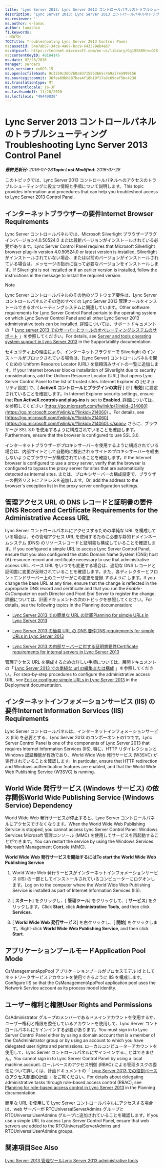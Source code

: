 ```yaml
---
title: 'Lync Server 2013: Lync Server 2013 コントロールパネルのトラブルシューティング'
description: 'Lync Server 2013: Lync Server 2013 コントロールパネルのトラブルシューティング'
ms.reviewer: ''
ms.author: v-lanac
author: lanachin
f1.keywords:
- NOCSH
TOCTitle: Troubleshooting Lync Server 2013 Control Panel
ms:assetid: 54e7ab57-34ce-4a07-bcc9-643379eb4eb7
ms:mtpsurl: https://technet.microsoft.com/en-us/library/Gg195689(v=OCS.15)
ms:contentKeyID: 48184145
ms.date: 07/28/2016
manager: serdars
mtps_version: v=OCS.15
ms.openlocfilehash: 9c3559c26b7b0a8d715563665c4b9a57e5999156
ms.sourcegitcommit: 36fee89bb887bea4f18b19f17a8c69daf5bc423d
ms.translationtype: MT
ms.contentlocale: ja-JP
ms.lasthandoff: 11/26/2020
ms.locfileid: "49440830"
---
```

# <a name="troubleshooting-lync-server-2013-control-panel"></a><span data-ttu-id="055dd-103">Lync Server 2013 コントロールパネルのトラブルシューティング</span><span class="sxs-lookup"><span data-stu-id="055dd-103">Troubleshooting Lync Server 2013 Control Panel</span></span>

<div data-xmlns="http://www.w3.org/1999/xhtml">

<div class="topic" data-xmlns="http://www.w3.org/1999/xhtml" data-msxsl="urn:schemas-microsoft-com:xslt" data-cs="https://msdn.microsoft.com/">

<div data-asp="https://msdn2.microsoft.com/asp">



</div>

<div id="mainSection">

<div id="mainBody"><span data-ttu-id="055dd-104">

<span> </span></span><span class="sxs-lookup"><span data-stu-id="055dd-104">

<span> </span></span></span>

<span data-ttu-id="055dd-105">_**最終更新日:** 2016-07-28_</span><span class="sxs-lookup"><span data-stu-id="055dd-105">_**Topic Last Modified:** 2016-07-28_</span></span>

<span data-ttu-id="055dd-106">このトピックでは、Lync Server 2013 コントロールパネルへのアクセスのトラブルシューティングに役立つ情報と手順について説明します。</span><span class="sxs-lookup"><span data-stu-id="055dd-106">This topic provides information and procedures that can help you troubleshoot access to Lync Server 2013 Control Panel.</span></span>

<div>

## <a name="internet-browser-requirements"></a><span data-ttu-id="055dd-107">インターネットブラウザーの要件</span><span class="sxs-lookup"><span data-stu-id="055dd-107">Internet Browser Requirements</span></span>

<span data-ttu-id="055dd-108">Lync Server コントロールパネルでは、Microsoft Silverlight ブラウザープラグインバージョン4.0.50524.0 または最新バージョンがインストールされている必要があります。</span><span class="sxs-lookup"><span data-stu-id="055dd-108">Lync Server Control Panel requires that Microsoft Silverlight browser plug-in version 4.0.50524.0 or latest version is installed.</span></span> <span data-ttu-id="055dd-109">Silverlight がインストールされていない場合、または以前のバージョンがインストールされている場合は、メッセージの指示に従って必要なバージョンをインストールします。</span><span class="sxs-lookup"><span data-stu-id="055dd-109">If Silverlight is not installed or if an earlier version is installed, follow the instructions in the message to install the required version.</span></span>

<div>


> [!NOTE]  
> <span data-ttu-id="055dd-110">Lync Server コントロールパネルのその他のソフトウェア要件は、Lync Server コントロールパネルとその他のすべての Lync Server 2013 管理ツールをインストールできるオペレーティングシステムに関連しています。</span><span class="sxs-lookup"><span data-stu-id="055dd-110">Other software requirements for Lync Server Control Panel pertain to the operating system on which Lync Server Control Panel and all other Lync Server 2013 administrative tools can be installed.</span></span> <span data-ttu-id="055dd-111">詳細については、サポートドキュメントの「 <A href="lync-server-2013-server-and-tools-operating-system-support.md">Lync server 2013 でのサーバーとツールのオペレーティングシステムのサポート</A> 」を参照してください。</span><span class="sxs-lookup"><span data-stu-id="055dd-111">For details, see <A href="lync-server-2013-server-and-tools-operating-system-support.md">Server and tools operating system support in Lync Server 2013</A> in the Supportability documentation.</span></span>



</div>

<span data-ttu-id="055dd-112">セキュリティ上の理由により、インターネットブラウザーで Silverlight のインストールがブロックされている場合は、[Lync Server] コントロールパネルを開くための Uniform Resource Locator (URL) を信頼済みサイトの一覧に追加します。</span><span class="sxs-lookup"><span data-stu-id="055dd-112">If your Internet browser blocks installation of Silverlight due to security considerations, add the Uniform Resource Locator (URL) that opens Lync Server Control Panel to the list of trusted sites.</span></span> <span data-ttu-id="055dd-113">Internet Explorer の [セキュリティ設定] で、[ **ActiveX コントロールとプラグインの実行** ] が [ **有効**] に設定されていることを確認します。</span><span class="sxs-lookup"><span data-stu-id="055dd-113">In Internet Explorer security settings, ensure that **Run ActiveX controls and plug-ins** is set to **Enabled**.</span></span> <span data-ttu-id="055dd-114">詳細については、を参照してください [https://go.microsoft.com/fwlink/p/?linkId=214060](https://go.microsoft.com/fwlink/p/?linkid=214060) 。</span><span class="sxs-lookup"><span data-stu-id="055dd-114">For details, see [https://go.microsoft.com/fwlink/p/?linkId=214060](https://go.microsoft.com/fwlink/p/?linkid=214060).</span></span> <span data-ttu-id="055dd-115">さらに、ブラウザーが SSL 3.0 を使用するように構成されていることを確認します。</span><span class="sxs-lookup"><span data-stu-id="055dd-115">Furthermore, ensure that the browser is configured to use SSL 3.0.</span></span>

<span data-ttu-id="055dd-116">インターネットブラウザーがプロキシサーバーを使用するように構成されている場合は、内部サイトとして自動的に検出されるサイトのプロキシサーバーを経由しないようにブラウザーが構成されていることを確認します。</span><span class="sxs-lookup"><span data-stu-id="055dd-116">If the Internet browser is configured to use a proxy server, verify that the browser is configured to bypass the proxy server for sites that are automatically detected as internal sites.</span></span> <span data-ttu-id="055dd-117">または、プロキシサーバーの構成設定で、ブラウザーの例外リストにアドレスを追加します。</span><span class="sxs-lookup"><span data-stu-id="055dd-117">Or, add the address to the browser's exception list in the proxy server configuration settings.</span></span>

</div>

<div>

## <a name="dns-record-and-certificate-requirements-for-the-administrative-access-url"></a><span data-ttu-id="055dd-118">管理アクセス URL の DNS レコードと証明書の要件</span><span class="sxs-lookup"><span data-stu-id="055dd-118">DNS Record and Certificate Requirements for the Administrative Access URL</span></span>

<span data-ttu-id="055dd-119">Lync Server コントロールパネルにアクセスするための単純な URL を構成している場合は、その管理アクセス URL を使用するために必要な静的ドメインネームシステム (DNS) のリソースレコードと証明書も構成していることを確認します。</span><span class="sxs-lookup"><span data-stu-id="055dd-119">If you configured a simple URL to access Lync Server Control Panel, ensure that you also configured the static Domain Name System (DNS) host (A) resource record and certificate necessary to use that administrative access URL.</span></span> <span data-ttu-id="055dd-120">ベース URL をいつでも変更する場合は、適切な DNS レコードと証明書に変更が反映されていることを確認します。また、各ディレクターとフロントエンドサーバー上のユーザーがこの変更を登録 *するように* します。</span><span class="sxs-lookup"><span data-stu-id="055dd-120">If you change the base URL at any time, ensure that the change is reflected in the appropriate DNS record and certificate and that you run the *Enable-CsComputer* on each Director and Front End Server to register the change.</span></span> <span data-ttu-id="055dd-121">詳細については、計画ドキュメントの次のトピックを参照してください。</span><span class="sxs-lookup"><span data-stu-id="055dd-121">For details, see the following topics in the Planning documentation:</span></span>

  - [<span data-ttu-id="055dd-122">Lync Server 2013 での簡単な URL の計画</span><span class="sxs-lookup"><span data-stu-id="055dd-122">Planning for simple URLs in Lync Server 2013</span></span>](lync-server-2013-planning-for-simple-urls.md)

  - [<span data-ttu-id="055dd-123">Lync Server 2013 の簡易 URL の DNS 要件</span><span class="sxs-lookup"><span data-stu-id="055dd-123">DNS requirements for simple URLs in Lync Server 2013</span></span>](lync-server-2013-dns-requirements-for-simple-urls.md)

  - [<span data-ttu-id="055dd-124">Lync Server 2013 の内部サーバーに対する証明書要件</span><span class="sxs-lookup"><span data-stu-id="055dd-124">Certificate requirements for internal servers in Lync Server 2013</span></span>](lync-server-2013-certificate-requirements-for-internal-servers.md)

<span data-ttu-id="055dd-125">管理アクセス URL を構成するための詳しい手順については、展開ドキュメントの「 [Lync Server 2013 での単純な url の編集または構成](lync-server-2013-edit-or-configure-simple-urls.md) 」を参照してください。</span><span class="sxs-lookup"><span data-stu-id="055dd-125">For step-by-step procedures to configure the administrative access URL, see [Edit or configure simple URLs in Lync Server 2013](lync-server-2013-edit-or-configure-simple-urls.md) in the Deployment documentation.</span></span>

</div>

<div>

## <a name="internet-information-services-iis-requirements"></a><span data-ttu-id="055dd-126">インターネットインフォメーションサービス (IIS) の要件</span><span class="sxs-lookup"><span data-stu-id="055dd-126">Internet Information Services (IIS) Requirements</span></span>

<span data-ttu-id="055dd-127">Lync Server コントロールパネルは、インターネットインフォメーションサービス (IIS) を必要とする、Lync Server 2013 のコンポーネントの1つです。</span><span class="sxs-lookup"><span data-stu-id="055dd-127">Lync Server Control Panel is one of the components of Lync Server 2013 that requires Internet Information Services (IIS).</span></span> <span data-ttu-id="055dd-128">特に、HTTP リダイレクションと Windows 認証機能が有効であり、World Wide Web 発行サービス (W3SVC) が実行されていることを確認します。</span><span class="sxs-lookup"><span data-stu-id="055dd-128">In particular, ensure that HTTP redirection and Windows authentication features are enabled, and that the World Wide Web Publishing Service (W3SVC) is running.</span></span>

<div>

## <a name="world-wide-publishing-service-windows-service-dependency"></a><span data-ttu-id="055dd-129">World Wide 発行サービス (Windows サービス) の依存関係</span><span class="sxs-lookup"><span data-stu-id="055dd-129">World Wide Publishing Service (Windows Service) Dependency</span></span>

<span data-ttu-id="055dd-130">World Wide Web 発行サービスが停止すると、Lync Server コントロールパネルにアクセスできなくなります。</span><span class="sxs-lookup"><span data-stu-id="055dd-130">When the World Wide Web Publishing Service is stopped, you cannot access Lync Server Control Panel.</span></span> <span data-ttu-id="055dd-131">Windows Services Microsoft 管理コンソール (MMC) を使用してサービスを再起動することができます。</span><span class="sxs-lookup"><span data-stu-id="055dd-131">You can restart the service by using the Windows Services Microsoft Management Console (MMC).</span></span>

<span data-ttu-id="055dd-132">**World Wide Web 発行サービスを開始するには**</span><span class="sxs-lookup"><span data-stu-id="055dd-132">**To start the World Wide Web Publishing Service**</span></span>

1.  <span data-ttu-id="055dd-133">World Wide Web 発行サービスがインターネットインフォメーションサービス (IIS) の一部としてインストールされているコンピューターにログオンします。</span><span class="sxs-lookup"><span data-stu-id="055dd-133">Log on to the computer where the World Wide Web Publishing Service is installed as part of Internet Information Services (IIS).</span></span>

2.  <span data-ttu-id="055dd-134">[ **スタート**] をクリックし、[ **管理ツール**] をクリックして、[ **サービス**] をクリックします。</span><span class="sxs-lookup"><span data-stu-id="055dd-134">Click **Start**, click **Administrative Tools**, and then click **Services**.</span></span>

3.  <span data-ttu-id="055dd-135">[ **World Wide Web 発行サービス**] を右クリックし、[ **開始**] をクリックします。</span><span class="sxs-lookup"><span data-stu-id="055dd-135">Right-click **World Wide Web Publishing Service**, and then click **Start**.</span></span>

</div>

<div>

## <a name="application-pool-mode"></a><span data-ttu-id="055dd-136">アプリケーションプールモード</span><span class="sxs-lookup"><span data-stu-id="055dd-136">Application Pool Mode</span></span>

<span data-ttu-id="055dd-137">CsManagementAppPool アプリケーションプールがプロセスモデル id としてネットワークサービスアカウントを使用できるように IIS を構成します。</span><span class="sxs-lookup"><span data-stu-id="055dd-137">Configure IIS so that the CsManagementAppPool application pool uses the Network Service account as its process model identity.</span></span>

</div>

</div>

<div>

## <a name="user-rights-and-permissions"></a><span data-ttu-id="055dd-138">ユーザー権利と権限</span><span class="sxs-lookup"><span data-stu-id="055dd-138">User Rights and Permissions</span></span>

<span data-ttu-id="055dd-139">CsAdministrator グループのメンバーであるドメインアカウントを使用するか、ユーザー権利と権限を委任しているアカウントを使用して、Lync Server コントロールパネルにサインインする必要があります。</span><span class="sxs-lookup"><span data-stu-id="055dd-139">You must sign in to Lync Server Control Panel either by using a domain account that is a member of the CsAdministrator group or by using an account to which you have delegated user rights and permissions.</span></span> <span data-ttu-id="055dd-140">ローカルコンピューターアカウントを使用して、Lync Server コントロールパネルにサインインすることはできません。</span><span class="sxs-lookup"><span data-stu-id="055dd-140">You cannot sign in to Lync Server Control Panel by using a local machine account.</span></span> <span data-ttu-id="055dd-141">ロールベースのアクセス制御 (RBAC) による管理タスクの委任について詳しくは、計画ドキュメントの「 [Lync Server 2013 での役割ベースのアクセス制御の計画](lync-server-2013-planning-for-role-based-access-control.md) 」をご覧ください。</span><span class="sxs-lookup"><span data-stu-id="055dd-141">For details about delegating administrative tasks through role-based access control (RBAC), see [Planning for role-based access control in Lync Server 2013](lync-server-2013-planning-for-role-based-access-control.md) in the Planning documentation.</span></span>

<span data-ttu-id="055dd-142">簡単な URL を使用して Lync Server コントロールパネルにアクセスする場合は、web サーバーが RTCUniversalServerAdmins グループと RTCUniversalUserAdmins グループに追加されていることを確認します。</span><span class="sxs-lookup"><span data-stu-id="055dd-142">If you use a simple URL to access Lync Server Control Panel, ensure that web servers are added to the RTCUniversalServerAdmins and RTCUniversalUserAdmins groups.</span></span>

</div>

<div>

## <a name="see-also"></a><span data-ttu-id="055dd-143">関連項目</span><span class="sxs-lookup"><span data-stu-id="055dd-143">See Also</span></span>


[<span data-ttu-id="055dd-144">Lync Server 2013 管理ツール</span><span class="sxs-lookup"><span data-stu-id="055dd-144">Lync Server 2013 administrative tools</span></span>](lync-server-2013-lync-server-administrative-tools.md)  
  

<span data-ttu-id="055dd-145"></div>

</div>

<span> </span>

</div>

</div>

</span><span class="sxs-lookup"><span data-stu-id="055dd-145"></div>

</div>

<span> </span>

</div>

</div>

</span></span></div>

